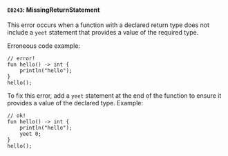 #### `E0243`: MissingReturnStatement

This error occurs when a function with a declared return type does not include a `yeet` statement that provides a value of the required type.

Erroneous code example:
```
// error!
fun hello() -> int {
    println("hello");
}
hello();
```

To fix this error, add a `yeet` statement at the end of the function to ensure it provides a value of the declared type. Example:

```
// ok!
fun hello() -> int {
    println("hello");
    yeet 0; 
}
hello();
```
